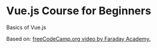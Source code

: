# Vue.js Course for Beginners

Basics of Vue.js

Based on: [freeCodeCamp.org video by Faraday Academy.](https://youtube.com/watch?v=FXpIoQ_rT_c)